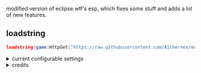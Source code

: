 modified version of eclipse.wtf's esp, which fixes some stuff and adds a lot of new features.

loadstring
-
```lua
loadstring(game:HttpGet("https://raw.githubusercontent.com/A1thernex/modified-esp/main/main.lua"))()
```

<details> <summary> current configurable settings </summary>
    
```lua
ESP = {
    Enabled = false,
    TeamCheck = true,
    MaxDistance = 200,
    FontSize = 11,
	RainbowSpeed = 1,
    FadeOut = {
        OnDistance = true,
        OnDeath = false,
        OnLeave = false,
    },
    Options = { 
        FriendCheck = true, FriendCheckRGB = Color3RGB(0, 255, 0),
        Highlight = false, HighlightRGB = Color3RGB(255, 0, 0),
    },
    Chams = {
        Enabled = false,
        Thermal = true,
        FillRGB = Color3RGB(119, 120, 255), RainbowFill = false,
        FillTransparency = 100,
        OutlineRGB = Color3RGB(119, 120, 255), RainbowOutline = false,
        OutlineTransparency = 100,
        VisibleCheck = true,
    },
    Names = {
        Enabled = false,
        NameType = "Regular", -- Regular, Display Name
        RGB = Color3RGB(255, 255, 255), Rainbow = false,
    },
    Distances = {
        Enabled = false, 
	Suffix = "m",
        Position = "Bottom", -- Text, Bottom
        RGB = Color3RGB(255, 255, 255), Rainbow = false,
    },
    Weapons = {
        Enabled = false, 
	RGB = Color3RGB(119, 120, 255), Rainbow = false,
	},
    HealthBar = {
        Enabled = false,
        RGB = Color3RGB(0, 255, 0), Rainbow = false,
        HealthText = false, Lerp = false, HealthTextPosition = "Left", HealthTextRGB = Color3RGB(255, 255, 255), RainbowText = false,
        Width = 2.5,
        Gradient = false, GradientRGB1 = Color3RGB(200, 0, 0), GradientRGB2 = Color3RGB(60, 60, 125), GradientRGB3 = Color3RGB(119, 120, 255), RainbowGradient = false,
    },
    Boxes = {
        Animate = false,
        RotationSpeed = 300,
        Gradient = false, GradientRGB1 = Color3RGB(119, 120, 255), GradientRGB2 = Color3RGB(0, 0, 0), 
        GradientFill = false, GradientFillRGB1 = Color3RGB(119, 120, 255), GradientFillRGB2 = Color3RGB(0, 0, 0), 
        
        Filled = {
            Enabled = false,
            Transparency = 0.75,
            RGB = Color3RGB(0, 0, 0), Rainbow = false,
        },
        Full = {
            Enabled = false,
            RGB = Color3RGB(255, 255, 255),
        },
        Corner = {
            Enabled = false,
            RGB = Color3RGB(255, 255, 255), Rainbow = false,
        },
    };
	Skeleton = {
	     Enabled = false,
	     RGB = Color3RGB(255, 255, 255), Rainbow = false,
	     Thickness = 1,
	     Transparency = 0,
	};
}
```
</details>

<details> <summary> credits </summary>

- original version of the esp: [click here](https://github.com/krampus-organization/releases/blob/main/ESP.lua)
- v3rm thread: [click here](https://v3rm.net/threads/release-eclipse-wtf-silentware-esp-library.9221/)
</details>
